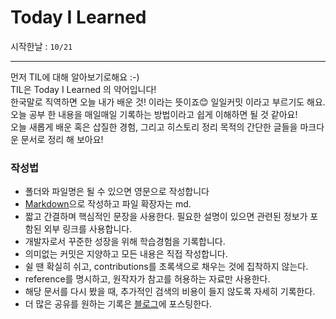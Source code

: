 # Today I Learned

시작한날 : ```10/21```

<hr/>
먼저 TIL에 대해 알아보기로해요 :-)<br/>
TIL은 Today I Learned 의 약어입니다!<br/>
한국말로 직역하면 오늘 내가 배운 것! 이라는 뜻이죠😊 일일커밋 이라고 부르기도 해요.<br/>
오늘 공부 한 내용을 매일매일 기록하는 방법이라고 쉽게 이해하면 될 것 같아요!<br/>
오늘 새롭게 배운 혹은 삽질한 경험, 그리고 히스토리 정리 목적의 간단한 글들을 마크다운 문서로 정리 해 보아요!

### 작성법

- 폴더와 파일명은 될 수 있으면 영문으로 작성합니다
- [Markdown](https://hr/>gist.github.com/ihoneymon/652be052a0727ad59601, "Markdown link")으로 작성하고 파일 확장자는 md.
- 짧고 간결하며 핵심적인 문장을 사용한다. 필요한 설명이 있으면 관련된 정보가 포함된 외부 링크를 사용합니다.
- 개발자로서 꾸준한 성장을 위해 학습경험을 기록합니다.
- 의미없는 커밋은 지양하고 모든 내용은 직접 작성합니다.
- 쉴 땐 확실히 쉬고, contributions를 초록색으로 채우는 것에 집착하지 않는다.
- reference를 명시하고, 원작자가 참고를 허용하는 자료만 사용한다.
- 해당 문서를 다시 봤을 때, 추가적인 검색의 비용이 들지 않도록 자세히 기록한다.
- 더 많은 공유를 원하는 기록은 [블로그](https://spring-lover.tistory.com/, "블로그 link")에 포스팅한다.
